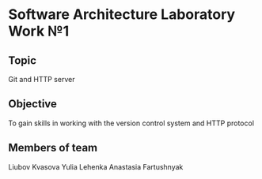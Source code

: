 # Software Architecture Laboratory Work №1

## Topic 
Git and HTTP server
## Objective 
To gain skills in working with the version control system and HTTP protocol
## Members of team
Liubov Kvasova Yulia Lehenka Anastasia Fartushnyak